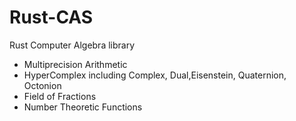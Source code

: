 # Rust-CAS
Rust Computer Algebra library
- Multiprecision Arithmetic
- HyperComplex including Complex, Dual,Eisenstein, Quaternion, Octonion
- Field of Fractions
- Number Theoretic Functions 
